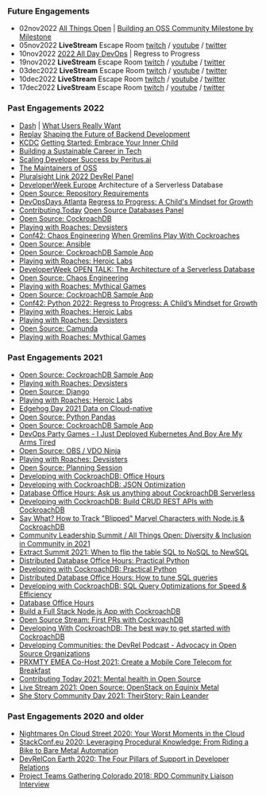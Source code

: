 ### Future Engagements
* 02nov2022 [All Things Open](https://2022.allthingsopen.org/) | [Building an OSS Community Milestone by Milestone](https://2022.allthingsopen.org/sessions/building-an-enduring-open-source-community-milestone-by-milestone/)
* 05nov2022 **LiveStream** Escape Room [twitch](https://twitch.tv/rainleander) / [youtube](https://youtube.com/rainleander) / [twitter](https://twitter.com/rainleander)
* 10nov2022 [2022 All Day DevOps](https://www.alldaydevops.com/) | Regress to Progress
* 19nov2022 **LiveStream** Escape Room [twitch](https://twitch.tv/rainleander) / [youtube](https://youtube.com/rainleander) / [twitter](https://twitter.com/rainleander)
* 03dec2022 **LiveStream** Escape Room [twitch](https://twitch.tv/rainleander) / [youtube](https://youtube.com/rainleander) / [twitter](https://twitter.com/rainleander)
* 10dec2022 **LiveStream** Escape Room [twitch](https://twitch.tv/rainleander) / [youtube](https://youtube.com/rainleander) / [twitter](https://twitter.com/rainleander)
* 17dec2022 **LiveStream** Escape Room [twitch](https://twitch.tv/rainleander) / [youtube](https://youtube.com/rainleander) / [twitter](https://twitter.com/rainleander)

### Past Engagements 2022
* [Dash](https://www.dashcon.io/) | [What Users Really Want](https://www.dashcon.io/talks/what-users-really-want/)
* [Replay](https://temporal.io/replay) [Shaping the Future of Backend Development](https://youtu.be/vpdkobsDOuU)
* [KCDC](https://www.kcdc.info/) [Getting Started: Embrace Your Inner Child](https://docs.google.com/presentation/d/1TDanrReBserNLiz8BgMCTmXAL2YeBmG_2VMRxGEvCVI/edit?usp=sharing)
* [Building a Sustainable Career in Tech](https://twitter.com/i/spaces/1gqxvllgNgkGB?s=20)
* [Scaling Developer Success by Peritus.ai](https://scalingdevelopersuccess.buzzsprout.com/1884781/10804371-scaling-developer-success-with-rain-leander-appdev-technical-evangelist-cockroach-labs)
* [The Maintainers of OSS](https://youtu.be/V1Q3xC_EHB0?t=11640)
* [Pluralsight Link 2022 DevRel Panel](https://www.youtube.com/watch?v=EDRSvuv0Oa0)
* [DeveloperWeek Europe](https://www.developerweek.com/europe/) Architecture of a Serverless Database
* [Open Source: Repository Requirements](https://youtu.be/WqW-rh5GvwQ)
* [DevOpsDays Atlanta](https://devopsdays.org/events/2022-atlanta) [Regress to Progress: A Child's Mindset for Growth](https://youtu.be/UND61-TzqSc?t=3479)
* [Contributing.Today](https://www.contributing.today/) [Open Source Databases Panel](https://www.youtube.com/watch?v=ToBTja6W5vI)
* [Open Source: CockroachDB](https://www.youtube.com/watch?v=vthRVctq8jQ)
* [Playing with Roaches: Devsisters](https://www.youtube.com/watch?v=5ebT5fjj6FA)
* [Conf42: Chaos Engineering](https://www.conf42.com/ce2022) [When Gremlins Play With Cockroaches](https://youtu.be/8H7fI7RF-3M)
* [Open Source: Ansible](https://www.youtube.com/watch?v=BRO4j4t4piI)
* [Open Source: CockroachDB Sample App](https://www.youtube.com/watch?v=vVQPDrd5XA8)
* [Playing with Roaches: Heroic Labs](https://youtu.be/ltPagDPXd38)
* [DeveloperWeek OPEN TALK: The Architecture of a Serverless Database](https://www.developerweek.com/)
* [Open Source: Chaos Engineering](https://www.youtube.com/watch?v=UUMuB_MGqUA)
* [Playing with Roaches: Mythical Games](https://www.youtube.com/watch?v=LvX1KgwGRL4)
* [Open Source: CockroachDB Sample App](https://www.youtube.com/watch?v=Im5xC57RX4s)
* [Conf42: Python 2022: Regress to Progress: A Child’s Mindset for Growth](https://www.youtube.com/watch?v=WvQMG0oQYQk)
* [Playing with Roaches: Heroic Labs](https://www.youtube.com/watch?v=60MikAPKYFw)
* [Playing with Roaches: Devsisters](https://www.youtube.com/watch?v=fUiy90DsWoA)
* [Open Source: Camunda](https://www.youtube.com/watch?v=3Jfbrn6TXMk)
* [Playing with Roaches: Mythical Games](https://www.youtube.com/watch?v=GRtq4LT9UXc)

### Past Engagements 2021
* [Open Source: CockroachDB Sample App](https://www.youtube.com/watch?v=JWxWwEjgGDQ)
* [Playing with Roaches: Devsisters](https://www.youtube.com/watch?v=c5vY6RVJneo)
* [Open Source: Django](https://www.youtube.com/watch?v=Rp1X6uwAs9s)
* [Playing with Roaches: Heroic Labs](https://www.youtube.com/watch?v=-hGIM3utOP4)
* [Edgehog Day 2021 Data on Cloud-native](https://www.youtube.com/watch?v=_bK2JnZqKmE)
* [Open Source: Python Pandas](https://www.youtube.com/watch?v=k4MKRI0RCYo)
* [Open Source: CockroachDB Sample App](https://www.youtube.com/watch?v=sjFhBrK_5-E)
* [DevOps Party Games - I Just Deployed Kubernetes And Boy Are My Arms Tired](https://devopspartygames.com/episodes/s03e04)
* [Open Source: OBS / VDO Ninja](https://www.youtube.com/watch?v=4IlgoGCg8tc)
* [Playing with Roaches: Devsisters](https://www.youtube.com/watch?v=KXC3CB3Zjpw)
* [Open Source: Planning Session](https://www.youtube.com/watch?v=zM7fJoFFXLI)
* [Developing with CockroachDB: Office Hours](https://www.youtube.com/watch?v=2xmMRjdmnkg)
* [Developing with CockroachDB: JSON Optimization](https://www.youtube.com/watch?v=Nl0QNj63beU)
* [Database Office Hours: Ask us anything about CockroachDB Serverless](https://www.youtube.com/watch?v=jlcjI_1bT4A)
* [Developing with CockroachDB: Build CRUD REST APIs with CockroachDB](https://www.youtube.com/watch?v=MyjqgYl-FhE)
* [Say What? How to Track "Blipped" Marvel Characters with Node.js & CockroachDB](https://www.youtube.com/watch?v=Ex9qRBFmCIk)
* [Community Leadership Summit / All Things Open: Diversity & Inclusion in Community in 2021](https://www.youtube.com/watch?v=ZaxqsahqFFM)
* [Extract Summit 2021: When to flip the table SQL to NoSQL to NewSQL](https://www.youtube.com/watch?v=Q3lL5kLjPQw&list=PLZyvi_9gamL8s-x1r36wXi9pzj4iGXtYM&index=17)
* [Distributed Database Office Hours: Practical Python](https://www.youtube.com/watch?v=dUPfti6QGF4)
* [Developing with CockroachDB: Practical Python](https://www.youtube.com/watch?v=uXyhE11TeIA)
* [Distributed Database Office Hours: How to tune SQL queries](https://www.youtube.com/watch?v=pZGw4_7SFek)
* [Developing with CockroachDB: SQL Query Optimizations for Speed & Efficiency](https://www.youtube.com/watch?v=TzqLz9_quqQ)
* [Database Office Hours](https://www.youtube.com/watch?v=3mz_wEUROiY)
* [Build a Full Stack Node.js App with CockroachDB](https://www.youtube.com/watch?v=kylplm1lR0g)
* [Open Source Stream: First PRs with CockroachDB](https://www.youtube.com/watch?v=TrcdNzUXJ-c)
* [Developing With CockroachDB: The best way to get started with CockroachDB](https://www.youtube.com/watch?v=Apu5UxSYwzU)
* [Developing Communities: the DevRel Podcast - Advocacy in Open Source Organizations](https://open.spotify.com/episode/4PjS30Dsf9lKBAtuCLhQGo)
* [PRXMTY EMEA Co-Host 2021: Create a Mobile Core Telecom for Breakfast](https://metal.equinix.com/proximity/?wchannelid=ujj9b20qi5&wmediaid=4wtzuvr7w3)
* [Contributing Today 2021: Mental health in Open Source](https://www.contributing.today/past-sessions/mental-health-in-open-source-panel/)
* [Live Stream 2021: Open Source: OpenStack on Equinix Metal](https://youtu.be/aYxzd4YjXy4)
* [She Story Community Day 2021: TheirStory: Rain Leander](https://youtu.be/qJhyc-V-UqQ)

### Past Engagements 2020 and older
* [Nightmares On Cloud Street 2020: Your Worst Moments in the Cloud](https://youtu.be/Uz1L1lirun0)
* [StackConf.eu 2020: Leveraging Procedural Knowledge: From Riding a Bike to Bare Metal Automation](https://youtu.be/LSgWN8rdQ5Q)
* [DevRelCon Earth 2020: The Four Pillars of Support in Developer Relations](https://youtu.be/P_8DnKN9T0g)
* [Project Teams Gathering Colorado 2018: RDO Community Liaison Interview](https://youtu.be/E6P-p-HssIw)
